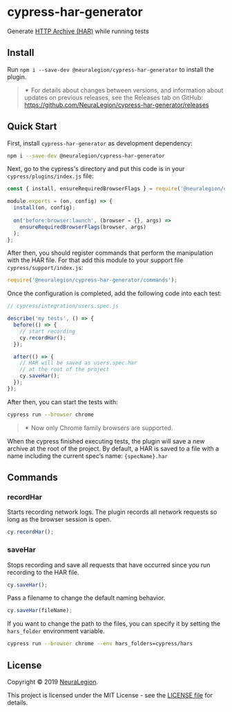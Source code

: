 # cypress-har-generator

Generate [HTTP Archive (HAR)](http://www.softwareishard.com/blog/har-12-spec/)  while running tests

## Install

Run `npm i --save-dev @neuralegion/cypress-har-generator` to install the plugin.

> ✴ For details about changes between versions, and information about updates on previous releases, see the Releases tab on GitHub: https://github.com/NeuraLegion/cypress-har-generator/releases

## Quick Start

First, install `cypress-har-generator` as development dependency:

```bash
npm i --save-dev @neuralegion/cypress-har-generator
```

Next, go to the cypress's directory and put this code is in your `cypress/plugins/index.js` file:

```js
const { install, ensureRequiredBrowserFlags } = require('@neuralegion/cypress-har-generator');

module.exports = (on, config) => {
  install(on, config);
  
  on('before:browser:launch', (browser = {}, args) =>
    ensureRequiredBrowserFlags(browser, args)
  );
};
```

After then, you should register commands that perform the manipulation with the HAR file. 
For that add this module to your support file `cypress/support/index.js`:

```js
require('@neuralegion/cypress-har-generator/commands');
```

Once the configuration is completed, add the following code into each test:

```js
// cypress/integration/users.spec.js

describe('my tests', () => {
  before(() => {
    // start recording
    cy.recordHar();
  });

  after(() => {
    // HAR will be saved as users.spec.har 
    // at the root of the project 
    cy.saveHar();
  });
});
```

After then, you can start the tests with:

```bash
cypress run --browser chrome
```

> ✴  Now only Chrome family browsers are supported.

When the cypress finished executing tests, the plugin will save a new archive at the root of the project.
By default, a HAR is saved to a file with a name including the current spec’s name: `{specName}.har`

## Commands

### recordHar

Starts recording network logs. The plugin records all network requests so long as the browser session is open.                              

```js
cy.recordHar();
```

### saveHar

Stops recording and save all requests that have occurred since you run recording to the HAR file.
                              
```js
cy.saveHar();
```

Pass a filename to change the default naming behavior. 

```js
cy.saveHar(fileName);
```

If you want to change the path to the files, you can specify it by setting the `hars_folder` environment variable.
 
```bash
cypress run --browser chrome --env hars_folders=cypress/hars
```

## License

Copyright © 2019 [NeuraLegion](https://github.com/NeuraLegion).

This project is licensed under the MIT License - see the [LICENSE file](LICENSE) for details.

